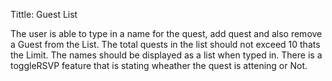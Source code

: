 Tittle:  Guest List

The user is able to type in a name for the quest, add quest and also remove a Guest from the List.
The total quests in the list should not exceed 10 thats the Limit.
The names should be displayed as a list when typed in.
There is a toggleRSVP feature that is stating wheather the quest is attening or Not.
